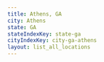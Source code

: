 ```yaml
---
title: Athens, GA
city: Athens
state: GA
stateIndexKey: state-ga
cityIndexKey: city-ga-athens
layout: list_all_locations
---
```

